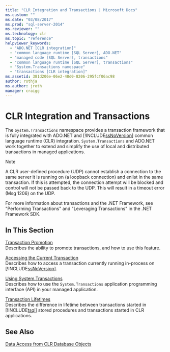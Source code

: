 ```yaml
---
title: "CLR Integration and Transactions | Microsoft Docs"
ms.custom: ""
ms.date: "03/08/2017"
ms.prod: "sql-server-2014"
ms.reviewer: ""
ms.technology: clr
ms.topic: "reference"
helpviewer_keywords: 
  - "ADO.NET [CLR integration]"
  - "common language runtime [SQL Server], ADO.NET"
  - "managed code [SQL Server], transactions"
  - "common language runtime [SQL Server], transactions"
  - "System.Transactions namespace"
  - "transactions [CLR integration]"
ms.assetid: 381d206e-06e2-48d0-8206-295fcf06ac98
author: rothja
ms.author: jroth
manager: craigg
---
```

# CLR Integration and Transactions
  The `System.Transactions` namespace provides a transaction framework that is fully integrated with ADO.NET and [!INCLUDE[ssNoVersion](../../includes/ssnoversion-md.md)] common language runtime (CLR) integration. `System.Transactions` and ADO.NET work together to extend and simplify the use of local and distributed transactions in managed applications.  
  
> [!NOTE]  
>  A CLR user-defined procedure (UDP) cannot establish a connection to the same server it is running on (a loopback connection) and enlist in the same transaction. If this is attempted, the connection attempt will be blocked and control will not be passed back to the UDP. This will result in a timeout error (Msg 1206) on the UDP.  
  
 For more information about transactions and the .NET Framework, see "Performing Transactions" and "Leveraging Transactions" in the .NET Framework SDK.  
  
## In This Section  
 [Transaction Promotion](transaction-promotion.md)  
 Describes the ability to promote transactions, and how to use this feature.  
  
 [Accessing the Current Transaction](accessing-the-current-transaction.md)  
 Describes how to access a transaction currently running in-process on [!INCLUDE[ssNoVersion](../../includes/ssnoversion-md.md)].  
  
 [Using System.Transactions](../native-client-ole-db-transactions/transactions.md)  
 Describes how to use the `System.Transactions` application programming interface (API) in your managed application.  
  
 [Transaction Lifetimes](transaction-lifetimes.md)  
 Describes the difference in lifetime between transactions started in [!INCLUDE[tsql](../../includes/tsql-md.md)] stored procedures and transactions started in CLR applications.  
  
## See Also  
 [Data Access from CLR Database Objects](../clr-integration/data-access/data-access-from-clr-database-objects.md)  
  
  
